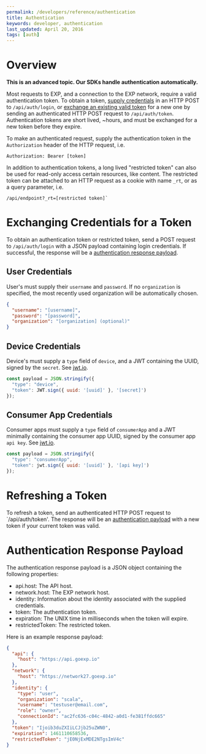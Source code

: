 ```yaml
---
permalink: /developers/reference/authentication
title: Authentication
keywords: developer, authentication
last_updated: April 20, 2016
tags: [auth]
---
```




# Overview

**This is an advanced topic. Our SDKs handle authentication automatically.**

Most requests to EXP, and a connection to the EXP network, require a valid authentication token. To obtain a token, [supply credentials](#exchanging-credentials-for-a-token) in an HTTP POST to `/api/auth/login`, or [exchange an existing valid token](#refreshing-a-token) for a new one by sending an authenticated HTTP POST request to `/api/auth/token`. Authentication tokens are short lived, ~hours, and must be exchanged for a new token before they expire.

To make an authenticated request, supply the authentication token in the `Authorization` header of the HTTP request, i.e.

```
Authorization: Bearer [token]
```

In addition to authentication tokens, a long lived "restricted token" can also be used for read-only access certain resources, like content. The restricted token can be attached to an HTTP request as a cookie with name `_rt`, or as a query parameter, i.e.

```
/api/endpoint?_rt=[restricted token]`
```




# Exchanging Credentials for a Token

To obtain an authentication token or restricted token, send a POST request to ```/api/auth/login``` with a JSON payload containing login credentials. If successful, the response will be a [authentication response payload](#authentication-response-payload).

## User Credentials

User's must supply their `username` and `password`. If no `organization` is specified, the most recently used organization will be automatically chosen.

```json
{
  "username": "[username]",
  "password": "[password]",
  "organization": "[organization] (optional)"
}
```


## Device Credentials

Device's must supply a `type` field of `device`, and a JWT containing the UUID, signed by the `secret`. See [jwt.io](http://jwt.io).

```javascript
const payload = JSON.stringify({
  "type": "device",
  "token": JWT.sign({ uuid: '[uuid]' }, '[secret]')
});
```


## Consumer App Credentials

Consumer apps must supply a `type` field of `consumerApp` and a JWT minimally containing the consumer app UUID, signed by the consumer app `api key`. See [jwt.io](http://jwt.io).

```javascript
const payload = JSON.stringify({
  "type": "consumerApp",
  "token": jwt.sign({ uuid: '[uuid]' }, '[api key]')
});
```


# Refreshing a Token

To refresh a token, send an authenticated HTTP POST request to `/api/auth/token'. The response will be an [authentication payload](#authentication-payload-response) with a new token if your current token was valid.



# Authentication Response Payload

The authentication response payload is a JSON object containing the following properties:
- api.host: The API host.
- network.host: The EXP network host.
- identity: Information about the identity associated with the supplied credentials.
- token: The authentication token.
- expiration: The UNIX time in milliseconds when the token will expire.
- restrictedToken: The restricted token.

Here is an example response payload:

```json
{
  "api": {
    "host": "https://api.goexp.io"
  },
  "network": {
    "host": "https://network27.goexp.io"
  },
  "identity": {
    "type": "user",
    "organization": "scala",
    "username": "testuser@email.com",
    "role": "owner",
    "connectionId": "ac2fc636-c04c-4842-a0d1-fe381ffdc665"
  },
  "token": "Ijoib3duZXIiLCJjb25uZWN0",
  "expiration": 1461110658536,
  "restrictedToken": "jE0NjExMDE2NTgsImV4c"
}

```
